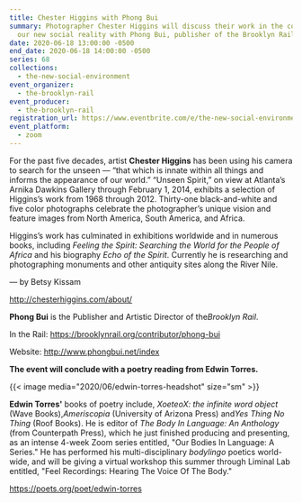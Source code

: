 ```yaml
---
title: Chester Higgins with Phong Bui
summary: Photographer Chester Higgins will discuss their work in the context of
  our new social reality with Phong Bui, publisher of the Brooklyn Rail.
date: 2020-06-18 13:00:00 -0500
end_date: 2020-06-18 14:00:00 -0500
series: 68
collections:
  - the-new-social-environment
event_organizer:
  - the-brooklyn-rail
event_producer:
  - the-brooklyn-rail
registration_url: https://www.eventbrite.com/e/the-new-social-environment-68-chester-higgins-tickets-109149551246
event_platform:
  - zoom
---
```

For the past five decades, artist **Chester Higgins** has been using his camera to search for the unseen — “that which is innate within all things and informs the appearance of our world.” “Unseen Spirit,” on view at Atlanta’s Arnika Dawkins Gallery through February 1, 2014, exhibits a selection of Higgins’s work from 1968 through 2012. Thirty-one black-and-white and five color photographs celebrate the photographer’s unique vision and feature images from North America, South America, and Africa.

Higgins’s work has culminated in exhibitions worldwide and in numerous books, including *Feeling the Spirit: Searching the World for the People of Africa* and his biography *Echo of the Spirit*. Currently he is researching and photographing monuments and other antiquity sites along the River Nile.

— by Betsy Kissam

<http://chesterhiggins.com/about/>

**Phong Bui** is the Publisher and Artistic Director of the*Brooklyn Rail*.

In the Rail: <https://brooklynrail.org/contributor/phong-bui>

Website: <http://www.phongbui.net/index>

**The event will conclude with a poetry reading from Edwin Torres.**



{{< image media="2020/06/edwin-torres-headshot" size="sm" >}}

**Edwin Torres'** books of poetry include, *XoeteoX: the infinite word object* (Wave Books),*Ameriscopia* (University of Arizona Press) and*Yes Thing No Thing* (Roof Books). He is editor of *The Body In Language: An Anthology* (from Counterpath Press), which he just finished producing and presenting, as an intense 4-week Zoom series entitled, "Our Bodies In Language: A Series." He has performed his multi-disciplinary *bodylingo* poetics world-wide, and will be giving a virtual workshop this summer through Liminal Lab entitled, "Feel Recordings: Hearing The Voice Of The Body."

<https://poets.org/poet/edwin-torres>